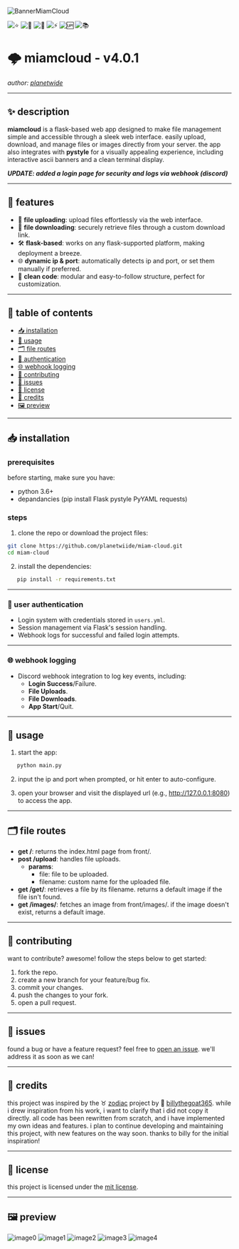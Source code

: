 ![BannerMiamCloud](https://github.com/user-attachments/assets/7851eee4-c9a4-4e8c-95cb-741f72b13d1b)

![⭐](https://img.shields.io/github/stars/planetwiide/miam-cloud?style=social)
![🍴](https://img.shields.io/github/forks/planetwiide/miam-cloud?style=social)
![🐞](https://img.shields.io/github/issues/planetwiide/miam-cloud)
![⚡](https://img.shields.io/github/commit-activity/m/planetwiide/miam-cloud)
![🆙](https://img.shields.io/github/last-commit/planetwiide/miam-cloud)
![📚](https://img.shields.io/github/license/planetwiide/miam-cloud)


# 🌩️ miamcloud - v4.0.1

_author: [planetwide](https://github.com/planetwiide)_

---

## ✨ description

**miamcloud** is a flask-based web app designed to make file management simple and accessible through a sleek web interface. easily upload, download, and manage files or images directly from your server. the app also integrates with **pystyle** for a visually appealing experience, including interactive ascii banners and a clean terminal display.

_**UPDATE: added a login page for security and logs via webhook (discord)**_

---

## 🌟 features

- 🚀 **file uploading**: upload files effortlessly via the web interface.
- 🎯 **file downloading**: securely retrieve files through a custom download link.
- 🛠️ **flask-based**: works on any flask-supported platform, making deployment a breeze.
- 🌐 **dynamic ip & port**: automatically detects ip and port, or set them manually if preferred.
- 🧩 **clean code**: modular and easy-to-follow structure, perfect for customization.

---

## 📜 table of contents

- [📥 installation](#-installation)
- [📖 usage](#-usage)
- [🗂️ file routes](#-file-routes)
- [🔐 authentication](#-user-authentication)
- [🌐 webhook logging](#-webhook-logging)
- [🤝 contributing](#-contributing)
- [🐞 issues](#-issues)
- [📝 license](#-license)
- [📗 credits](#-credits)
- [🖼️ preview](#-preview)

---

## 📥 installation

### prerequisites

before starting, make sure you have:

- python 3.6+
- depandancies (pip install Flask pystyle PyYAML requests)

### steps

1. clone the repo or download the project files:

```bash
git clone https://github.com/planetwiide/miam-cloud.git
cd miam-cloud
```

2. install the dependencies:
   
```bash
   pip install -r requirements.txt
```
---

### 🔐 user authentication
- Login system with credentials stored in `users.yml`.
- Session management via Flask's session handling.
- Webhook logs for successful and failed login attempts.

---

### 🌐 webhook logging
- Discord webhook integration to log key events, including:
  - **Login Success**/Failure.
  - **File Uploads**.
  - **File Downloads**.
  - **App Start**/Quit.

---

## 🔧 usage

1. start the app:
   
```bash
   python main.py
```

2. input the ip and port when prompted, or hit enter to auto-configure.

3. open your browser and visit the displayed url (e.g., http://127.0.0.1:8080) to access the app.

---

## 🗂️ file routes

- **get /**: returns the index.html page from front/.
- **post /upload**: handles file uploads.
  - **params**:
    - file: file to be uploaded.
    - filename: custom name for the uploaded file.
- **get /get/<filename>**: retrieves a file by its filename. returns a default image if the file isn't found.
- **get /images/<image>**: fetches an image from front/images/. if the image doesn't exist, returns a default image.

---

## 🤝 contributing

want to contribute? awesome! follow the steps below to get started:

1. fork the repo.
2. create a new branch for your feature/bug fix.
3. commit your changes.
4. push the changes to your fork.
5. open a pull request.

---

## 🐞 issues

found a bug or have a feature request? feel free to [open an issue](https://github.com/planetwiide/miam-cloud/issues). we'll address it as soon as we can!

---

## 📗 credits

this project was inspired by the ♉ [zodiac](https://github.com/billythegoat356/Zodiac) project by 🐐 [billythegoat365](https://github.com/billythegoat356/). while i drew inspiration from his work, i want to clarify that i did not copy it directly. all code has been rewritten from scratch, and i have implemented my own ideas and features. i plan to continue developing and maintaining this project, with new features on the way soon. thanks to billy for the initial inspiration!

---

## 📝 license

this project is licensed under the [mit license](https://opensource.org/licenses/MIT).

---

## 🖼️ preview

![image0](https://github.com/user-attachments/assets/dbe24a15-5f71-4a30-acf0-290ef29171c7)
![image1](https://github.com/user-attachments/assets/04c3c4b2-f23f-447d-b93a-78a8ec43a83e)
![image2](https://github.com/user-attachments/assets/7a54da41-e08e-48af-8345-b56a25bce391)
![image3](https://github.com/user-attachments/assets/a85356b1-de97-427c-9e9d-6f772b47094c)
![image4](https://github.com/user-attachments/assets/74ccdf36-1b3c-429d-bda5-bf75b5d7999b)
